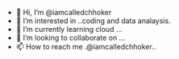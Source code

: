 - 👋 Hi, I’m @iamcalledchhoker
- 👀 I’m interested in ..coding and data analaysis.
- 🌱 I’m currently learning  cloud ...
- 💞️ I’m looking to collaborate on ...
- 📫 How to reach me .@iamcalledchhoker..

<!---
iamcalledchhoker/iamcalledchhoker is a ✨ special ✨ repository because its `README.md` (this file) appears on your GitHub profile.
You can click the Preview link to take a look at your changes.
--->
